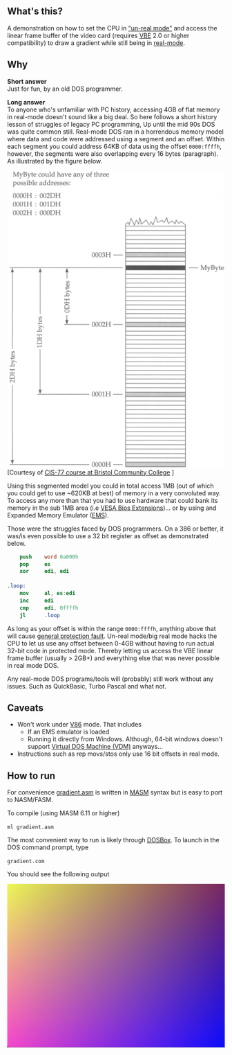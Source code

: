 What's this?
-----
A demonstration on how to set the CPU in ["un-real mode"](https://wiki.osdev.org/Unreal_Mode) and access the
linear frame buffer of the video card (requires [VBE](https://en.wikipedia.org/wiki/VESA_BIOS_Extensions) 2.0 
or higher compatibility) to draw a gradient while still being in [real-mode](https://wiki.osdev.org/Real_Mode). 

Why
------
**Short answer**\
Just for fun, by an old DOS programmer.

**Long answer**\
To anyone who's unfamiliar with PC history, accessing 4GB of flat memory in real-mode doesn't sound 
like a big deal. So here follows a short history lesson of struggles of legacy PC programming, Up until 
the mid 90s DOS was quite common still. Real-mode DOS ran in a horrendous memory model where data and 
code were addressed using a segment and an offset. Within each segment you could address 64KB of data 
using the offset `0000:ffffh`, however, the segments were also overlapping every 16 bytes (paragraph). 
As illustrated by the figure below. 

![real-mode segmented memory model](doc/images/segments_n_offsets.png)<br> 
[Courtesy of [CIS-77 course at Bristol Community College](http://www.c-jump.com/CIS77/ASM/Memory/lecture.html) ] 

Using this segmented model you could in total access 1MB (out of which you could get to use ~620KB at best)
of memory in a very convoluted way. To access any more than that you had to use hardware that could bank 
its memory in the sub 1MB area (i.e [VESA Bios Extensions](https://web.archive.org/web/20120328134352/http://www.opferman.net/Text/svga.txt))... 
or by using and Expanded Memory Emulator ([EMS](https://en.wikipedia.org/wiki/Expanded_memory)).

Those were the struggles faced by DOS programmers. On a 386 or better, it was/is even possible to 
use a 32 bit register as offset as demonstrated below. 

```nasm
    push    word 0a000h
    pop     es
    xor     edi, edi

.loop:
    mov     al, es:edi
    inc     edi
    cmp     edi, 0ffffh
    jl      .loop
```

As long as your offset is within the range `0000:ffffh`, anything above that will cause 
[general protection fault](https://en.wikipedia.org/wiki/General_protection_fault). Un-real 
mode/big real mode hacks the CPU to let us use any offset between 0-4GB without having to run
actual 32-bit code in protected mode. Thereby letting us access the VBE linear frame buffer (usually > 2GB+)
and everything else that was never possible in real mode DOS.

Any real-mode DOS programs/tools will (probably) still work without any issues. 
Such as QuickBasic, Turbo Pascal and what not.  

Caveats
------
 - Won't work under [V86](https://en.wikipedia.org/wiki/Virtual_8086_mode) mode. That includes 
    * If an EMS emulator is loaded
    * Running it directly from Windows. Although, 64-bit windows doesn't support 
      [Virtual DOS Machine (VDM)](https://en.wikipedia.org/wiki/Virtual_DOS_machine) anyways... 
 - Instructions such as rep movs/stos only use 16 bit offsets in real mode.
 

How to run
------
For convenience [gradient.asm](src/gradient.asm) is written in [MASM](https://en.wikipedia.org/wiki/Microsoft_Macro_Assembler) 
syntax but is easy to port to NASM/FASM. 

To compile (using MASM 6.11 or higher)

`ml gradient.asm`

The most convenient way to run is likely through [DOSBox](https://www.dosbox.com/). To launch
in the DOS command prompt, type

`gradient.com` 

You should see the following output

![gradient](doc/images/output.png)

